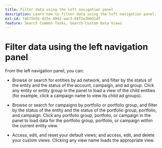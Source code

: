```yaml
---
title: Filter data using the left navigation panel
description: Learn how to filter data using the left navigation panel.
exl-id: f4675b5b-425e-4943-aac3-68f2e2b6d1df
feature: Search Common Tasks, Search Custom Data Views
---
```

# Filter data using the left navigation panel

From the left navigation panel, you can:

* Browse or search for entities by ad network, and filter by the status of the entity and the status of the account, campaign, and ad group. Click any entity or entity group in the panel to load a view of the child entities (for example, click a campaign name to view its child ad groups).

* Browse or search for campaigns by portfolio or portfolio group, and filter by the status of the entity and the status of the portfolio group, portfolio, and campaign. Click any portfolio group, portfolio, or campaign in the panel to load data for the portfolio group, portfolio, or campaign within the current entity view.

* Access, edit, and reset your default views; and access, edit, and delete your custom views. Clicking any view name loads the appropriate view.
